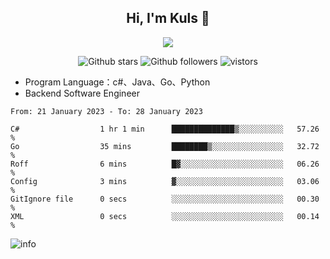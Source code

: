 <h2 align="center"> Hi, I'm Kuls 👋 </h2>
<p align="center">
    <p align="center">
        <img src=" https://avatars.githubusercontent.com/u/42165104?s=460&u=5c7fbf0bce7d4b38a15a44676e6f64b529e47598&v=4"/>
    </p>
    <p align="center">
      <img src="https://img.shields.io/github/stars/hellokuls?style=social" alt="Github stars" />
      <img src="https://img.shields.io/github/followers/hellokuls?style=social" alt="Github followers" />
      <img src="https://visitor-badge.glitch.me/badge?page_id=hellokuls.readme" alt="vistors" />
    </p>
</p>

- Program Language：c#、Java、Go、Python
- Backend Software Engineer

<!--START_SECTION:waka-->

```text
From: 21 January 2023 - To: 28 January 2023

C#                  1 hr 1 min      ██████████████▒░░░░░░░░░░   57.26 %
Go                  35 mins         ████████▒░░░░░░░░░░░░░░░░   32.72 %
Roff                6 mins          █▓░░░░░░░░░░░░░░░░░░░░░░░   06.26 %
Config              3 mins          ▓░░░░░░░░░░░░░░░░░░░░░░░░   03.06 %
GitIgnore file      0 secs          ░░░░░░░░░░░░░░░░░░░░░░░░░   00.30 %
XML                 0 secs          ░░░░░░░░░░░░░░░░░░░░░░░░░   00.14 %
```

<!--END_SECTION:waka-->

![info](https://github-readme-stats.vercel.app/api?username=hellokuls&show_icons=true&count_private=true&hide=prs&theme=default_repocard)



